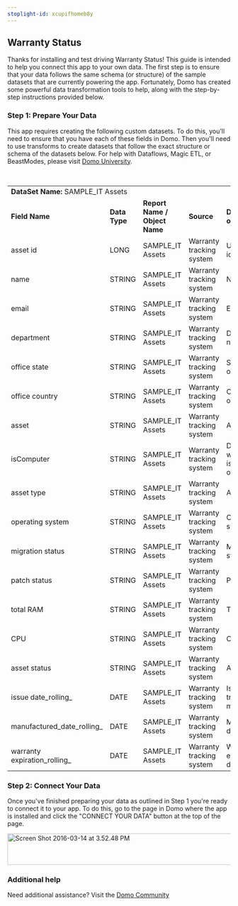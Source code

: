 ```yaml
---
stoplight-id: xcupifhomeb8y
---
```


<div class="col-md-12 content-panel">
                <h2>Warranty Status</h2>
                <p></p><p>Thanks for installing and test driving <span id="title">Warranty Status</span>! This guide is intended to help you connect this app to your own data. The first step is to ensure that your data follows the same schema (or structure) of the sample datasets that are currently powering the app. Fortunately, Domo has created some powerful data transformation tools to help, along with the step-by-step instructions provided below.</p><div class="doc-row" id="Step%201:%20Identify%20Required%20Data%20Fields"><h3 class="doc-row-title">Step 1: Prepare Your Data</h3><div class="small-pad-bottom"><p>This app requires creating the following custom datasets. To do this, you'll need to ensure that you have each of these fields in Domo. Then you'll need to use transforms to create datasets that follow the exact structure or schema of the datasets below. For help with Dataflows, Magic ETL, or BeastModes, please visit <a href="https://university.domo.com/" target="_blank">Domo University</a>.</p></div>
                <br>
                <div id="custom-data-container"><table id="SAMPLE_IT-Assets"><tbody><tr><td colspan="6"><strong>DataSet Name:</strong> <span class="value">SAMPLE_IT Assets</span></td></tr><!--tr>    <td colspan="6"></td></tr--><tr><td><strong>Field Name</strong></td><td><strong>Data Type</strong></td><td><strong>Report Name / Object Name</strong></td><td><strong>Source </strong></td><td colspan="2"><strong>Description of Field</strong></td></tr><tr><td>asset id</td><td>LONG</td><td>SAMPLE_IT Assets</td><td>Warranty tracking system</td><td colspan="2">Unique asset identification</td></tr><tr><td>name</td><td>STRING</td><td>SAMPLE_IT Assets</td><td>Warranty tracking system</td><td colspan="2">Name</td></tr><tr><td>email</td><td>STRING</td><td>SAMPLE_IT Assets</td><td>Warranty tracking system</td><td colspan="2">Email address</td></tr><tr><td>department</td><td>STRING</td><td>SAMPLE_IT Assets</td><td>Warranty tracking system</td><td colspan="2">Department name</td></tr><tr><td>office state</td><td>STRING</td><td>SAMPLE_IT Assets</td><td>Warranty tracking system</td><td colspan="2">States of offices</td></tr><tr><td>office country</td><td>STRING</td><td>SAMPLE_IT Assets</td><td>Warranty tracking system</td><td colspan="2">Country of offices</td></tr><tr><td>asset</td><td>STRING</td><td>SAMPLE_IT Assets</td><td>Warranty tracking system</td><td colspan="2">Asset Type </td></tr><tr><td>isComputer</td><td>STRING</td><td>SAMPLE_IT Assets</td><td>Warranty tracking system</td><td colspan="2">Determines weather this is a computer or not</td></tr><tr><td>asset type</td><td>STRING</td><td>SAMPLE_IT Assets</td><td>Warranty tracking system</td><td colspan="2">Asset type</td></tr><tr><td>operating system</td><td>STRING</td><td>SAMPLE_IT Assets</td><td>Warranty tracking system</td><td colspan="2">Operating system</td></tr><tr><td>migration status</td><td>STRING</td><td>SAMPLE_IT Assets</td><td>Warranty tracking system</td><td colspan="2">Migration status</td></tr><tr><td>patch status</td><td>STRING</td><td>SAMPLE_IT Assets</td><td>Warranty tracking system</td><td colspan="2">Patch status</td></tr><tr><td>total RAM</td><td>STRING</td><td>SAMPLE_IT Assets</td><td>Warranty tracking system</td><td colspan="2">Total RAM</td></tr><tr><td>CPU</td><td>STRING</td><td>SAMPLE_IT Assets</td><td>Warranty tracking system</td><td colspan="2">CPU</td></tr><tr><td>asset status</td><td>STRING</td><td>SAMPLE_IT Assets</td><td>Warranty tracking system</td><td colspan="2">Assest Status </td></tr><tr><td>issue date_rolling_</td><td>DATE</td><td>SAMPLE_IT Assets</td><td>Warranty tracking system</td><td colspan="2">Issue date of tracked metrics</td></tr><tr><td>manufactured_date_rolling_</td><td>DATE</td><td>SAMPLE_IT Assets</td><td>Warranty tracking system</td><td colspan="2">Manufactured date</td></tr><tr><td>warranty expiration_rolling_</td><td>DATE</td><td>SAMPLE_IT Assets</td><td>Warranty tracking system</td><td colspan="2">Warranty expiration date</td></tr></tbody></table><div class="doc-row medium-pad-top">
                <h3 class="doc-row-title">Step 2: Connect Your Data</h3>
                <div class="small-pad-bottom">
                    <p>Once you've finished preparing your data as outlined in Step 1 you're ready to connect it to your app. To do this, go to the page in Domo where the app is installed and click the "CONNECT YOUR DATA" button at the top of the page.</p>
                    <p class="small-pad">
                    <img class="alignnone size-full wp-image-1207" src="https://s3.amazonaws.com/development.domo.com/wp-content/uploads/2016/03/14155707/Screen-Shot-2016-03-14-at-3.52.48-PM1.png" alt="Screen Shot 2016-03-14 at 3.52.48 PM" width="1158" height="71">
                    </p>
                    <div id="ooyalaplayer-IyYTc1MjE61NwLdtrxXvZuhH-dSGbWnR" class="ooyalaplayer"></div>
                    <script>
                        OO.ready(function() {
                            OO.Player.create("ooyalaplayer-IyYTc1MjE61NwLdtrxXvZuhH-dSGbWnR", "IyYTc1MjE61NwLdtrxXvZuhH-dSGbWnR", {
                                height: 380
                            });
                        });
                    </script>
                </div>
                <h3 class="doc-row-title">Additional help</h3>
                <div class="small-pad-bottom">
                    <p>Need additional assistance? Visit the <a href="https://dojo.domo.com">Domo Community</a></p>
                </div>
            </div></div></div><p></p>            </div>